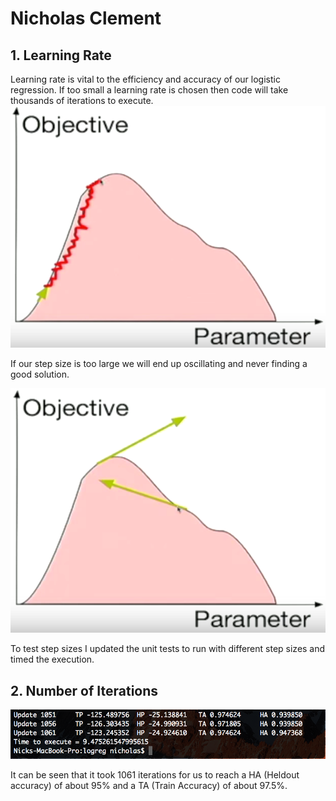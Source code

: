 # Nicholas Clement
## 1. Learning Rate
Learning rate is vital to the efficiency and accuracy of our logistic regression. If too small a learning rate is chosen then code will take thousands of iterations to execute.
![?](min.png)

If our step size is too large we will end up oscillating and never finding a good solution.

![?](max.png)


To test step sizes I updated the unit tests to run with different step sizes and timed the execution.

## 2. Number of Iterations

![?](log.png)

It can be seen that it took 1061 iterations for us to reach a HA (Heldout accuracy) of about 95% and a TA (Train Accuracy) of about 97.5%.
